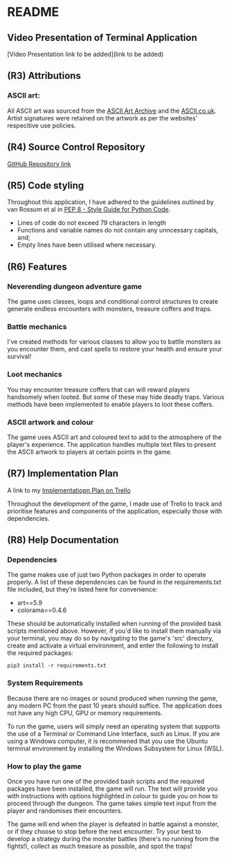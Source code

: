# README

## Video Presentation of Terminal Application

[Video Presentation link to be added](link to be added)

## (R3) Attributions

### ASCII art:

All ASCII art was sourced from the [ASCII Art Archive](https://www.asciiart.eu/) and the [ASCII.co.uk](https://ascii.co.uk/). Artist signatures were retained on the artwork as per the websites' respecitive use policies.

## (R4) Source Control Repository

[GitHub Repository link](https://github.com/kalfung/KaloonFung_T1A3)

## (R5) Code styling

Throughout this application, I have adhered to the guidelines outlined by van Rossum et al in [PEP 8 - Style Guide for Python Code](https://peps.python.org/pep-0008/).

- Lines of code do not exceed 79 characters in length
- Functions and variable names do not contain any unncessary capitals, and;
- Empty lines have been utilised where necessary.

## (R6) Features 

### Neverending dungeon adventure game

The game uses classes, loops and conditional control structures to create generate endless encounters with monsters, treasure coffers and traps.

### Battle mechanics

I've created methods for various classes to allow you to battle monsters as you encounter them, and cast spells to restore your health and ensure your survival!

### Loot mechanics

You may encounter treasure coffers that can will reward players handsomely when looted. But some of these may hide deadly traps. Various methods have been implemented to enable players to loot these coffers.

### ASCII artwork and colour

The game uses ASCII art and coloured text to add to the atmosphere of the player's experience. The application handles multiple text files to present the ASCII artwork to players at certain points in the game.

## (R7) Implementation Plan

A link to my [Implementatiopn Plan on Trello](https://trello.com/b/38r4jreP/t1a3-terminal-application)

Throughout the development of the game, I made use of Trello to track and prioritise features and components of the application, especially those with dependencies. 



## (R8) Help Documentation

### Dependencies
The game makes use of just two Python packages in order to operate properly. A list of these dependencies can be found in the requirements.txt file included, but they're listed here for convenience:

- art==5.9
- colorama==0.4.6

These should be automatically installed when running of the provided bask scripts mentioned above. However, if you'd like to install them manually via your terminal, you may do so by navigating to the game's 'src' directory, create and activate a virtual environment, and enter the following to install the required packages:

```pip3 install -r requirements.txt```

### System Requirements

Because there are no images or sound produced when running the game, any modern PC from the past 10 years should suffice. The application does not have any high CPU, GPU or memory requirements.

To run the game, users will simply need an operating system that supports the use of a Terminal or Command Line Interface, such as Linux. If you are using a Windows computer, it is recommened that you use the Ubuntu terminal environment by installing the Windows Subsystem for Linux (WSL).

### How to play the game

Once you have run one of the provided bash scripts and the required packages have been installed, the game will run. The text will provide you with instructions with options highlighted in colour to guide you on how to proceed through the dungeon. The game takes simple text input from the player and randomises their encounters.

The game will end when the player is defeated in battle against a monster, or if they choose to stop before the next encounter. Try your best to develop a strategy during the monster battles (there's no running from the fights!), collect as much treasure as possible, and spot the traps!


